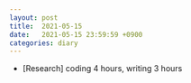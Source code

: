 ```yaml
---
layout: post
title:  2021-05-15
date:   2021-05-15 23:59:59 +0900
categories: diary
---
```


- [Research] coding 4 hours, writing 3 hours
